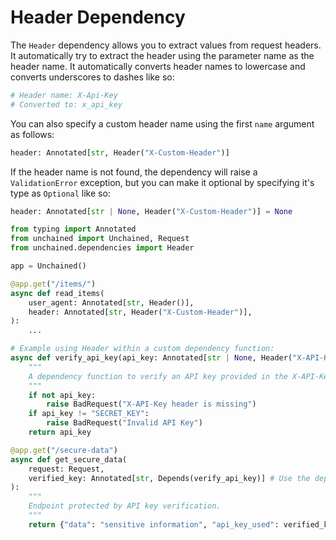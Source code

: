 # Header Dependency

The `Header` dependency allows you to extract values from request headers. It automatically try to extract the header using the parameter name as the header name. It automatically converts header names to lowercase and converts underscores to dashes like so:

```python
# Header name: X-Api-Key
# Converted to: x_api_key
```

You can also specify a custom header name using the first `name` argument as follows:

```python
header: Annotated[str, Header("X-Custom-Header")]
```

If the header name is not found, the dependency will raise a `ValidationError` exception, but you can make it optional by specifying it's type as `Optional` like so:

```python
header: Annotated[str | None, Header("X-Custom-Header")] = None
```







```python
from typing import Annotated
from unchained import Unchained, Request
from unchained.dependencies import Header

app = Unchained()

@app.get("/items/")
async def read_items(
    user_agent: Annotated[str, Header()],
    header: Annotated[str, Header("X-Custom-Header")],
):
    ...

# Example using Header within a custom dependency function:
async def verify_api_key(api_key: Annotated[str | None, Header("X-API-Key")] = None) -> str:
    """
    A dependency function to verify an API key provided in the X-API-Key header.
    """
    if not api_key:
        raise BadRequest("X-API-Key header is missing")
    if api_key != "SECRET_KEY":
        raise BadRequest("Invalid API Key")
    return api_key

@app.get("/secure-data")
async def get_secure_data(
    request: Request,
    verified_key: Annotated[str, Depends(verify_api_key)] # Use the dependency
):
    """
    Endpoint protected by API key verification.
    """
    return {"data": "sensitive information", "api_key_used": verified_key}

```
